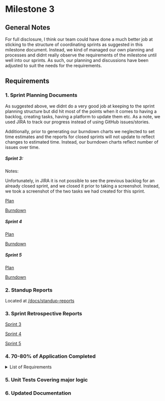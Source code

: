 # Milestone 3

## General Notes

For full disclosure, I think our team could have done a much better job at sticking to the structure of coordinating sprints as suggested in this milestone document. Instead, we kind of managed our own planning and processes and didnt really observe the requirements of the milestone until well into our sprints. As such, our planning and discussions have been adjusted to suit the needs for the requirements. 

## Requirements

### 1. Sprint Planning Documents

As suggested above, we didnt do a very good job at keeping to the sprint planning structure but did hit most of the points when it comes to having a backlog, creating tasks, having a platform to update them etc. As a note, we used JIRA to track our progress instead of using GitHub issues/stories. 

Additionally, prior to generating our burndown charts we neglected to set time estimates and the reports for closed sprints will not update to reflect changes to estimated time. Instead, our burndown charts reflect number of issues over time. 

##### Sprint 3: 

Notes: 

Unfortunately, in JIRA it is not possible to see the previous backlog for an already closed sprint, and we closed it prior to taking a screenshot. Instead, we took a screenshot of the two tasks we had created for this sprint. 

[Plan](/docs/planning/sprint03/plan.md)

[Burndown](/docs/planning/sprint03/burndown.png)

##### Sprint 4 

[Plan](/docs/planning/sprint04/plan.md)

[Burndown](/docs/planning/sprint04/burndown.png)

##### Sprint 5

[Plan](/docs/planning/sprint05/plan.md)

[Burndown](/docs/planning/sprint05/burndown.png)

### 2. Standup Reports

Located at [/docs/standup-reports](/docs/standup-reports)

### 3. Sprint Retrospective Reports

[Sprint 3](/docs/planning/sprint03/retrospective.md)

[Sprint 4](/docs/planning/sprint04/retrospective.md)

[Sprint 5](/docs/planning/sprint05/retrospective.md)

### 4. 70-80% of Application Completed

<details>
    <summary>List of Requirements</summary>

    #### User Authentication and Access
    a. ~~The system must require all users to authenticate themselves before giving them access to the system.~~
    i. ~~On first login, the system must allow the user to sign up a new account with username and password.~~
    b. ~~On subsequent login, the system must allow users to enter their username and password. If entered correctly, the user must be given access to the system. If entered incorrectly, the system must allow the user to try again.~~
    c. ~~Users have a combination of the following roles/permissions: Manager, Drink Meister, Sponsor.~~
    d. ~~Users with Manager permissions must have access to all Manager features.~~
    e. ~~Users with Drink Meister permissions must have access to all Drink Meister features.~~
    f. Users with Sponsor permissions must have access to all Sponsor features.

    ### User Profile Features
    a. ~~The system will allow any authenticated user to verify their own username and password.~~
    b. The system should not allow any user without Manager permissions from viewing or modifying any other user profile.
    c. ~~The system should allow user to view the balance in their account~~
    d. The system should allow users to preload money into their account.
    e. The system should allow users to use the money from their account.

    ### User Features
    a. ~~All users will be given Default Permissions and will have access to all Default features.~~
    b. The system will allow users with Default rights to sign up for, track, and edit score for tournaments.
    i. The system will allow the User to select a tournament from a list. When the user selects an event, the system will display a new section on the dashboard to enter score.
    c. ~~Users will be able to select a drink at any time, provided by the Drink Meister.~~
    i. If the user decides to order a drink, the system requires the user pays before placing the order.
    d. The User should be able to view a leaderboard of past tournaments.
    i. Tournaments leaderboards will be populated once the given tournament reaches completion by the Manager’s order.
    e. The user should be able to leave the tournament at any point.
    i. ~~No refunds for the drinks ordered.~~

    ### Manager Features
    a. ~~Managers will be given Manager rights and have access to all Manager features.~~
    b. ~~Managers will have the option to start and stop tournaments at any given moment.~~
    i. Managers can allocate prize money, which is contingent on the donations of sponsors.
    c. Managers can change the roles of all other users.

    ### Drink Meister Features
    a. ~~Meisters will be given Drink Meister rights and have access to all Drink Meister features.~~
    b. ~~Meisters must view customer orders.~~
    c. ~~Meisters can Add different drink selections for users.~~
    d. ~~Meisters can Remove different drink selections for users.~~
    e. ~~Meisters can Modify different drink selections for users.~~

    ### Sponsors
    a. Sponsors will be given Sponsor rights and have access to all Sponsor features.
    b. Sponsors must upload a picture file for their logo.
    c. Sponsors allocate donations to be handles and distributed by the Manager role.
    d. Sponsors that donate will have their logos appear on user screens.






    ### Non-Functional Requirements

    1. <s>The system must user a database</s>
    a. ~~The system’s database must store user account information, including Username, Password, and Account Balance.~~
    b. ~~The system must store information about the tournaments represented in the system.~~
    i. ~~The system must keep track of the individual users within the tournament by representing them with User ID’s.~~
    2. ~~The team will use the Git version control system, with GitHub as a remote repository.~~
    3. ~~The system must be deployable~~
    a. ~~Can either be local or cloud hosted.~~
    4. ~~The system’s interface must be mobile device friendly.~~
</details>

### 5. Unit Tests Covering major logic

### 6. Updated Documentation







